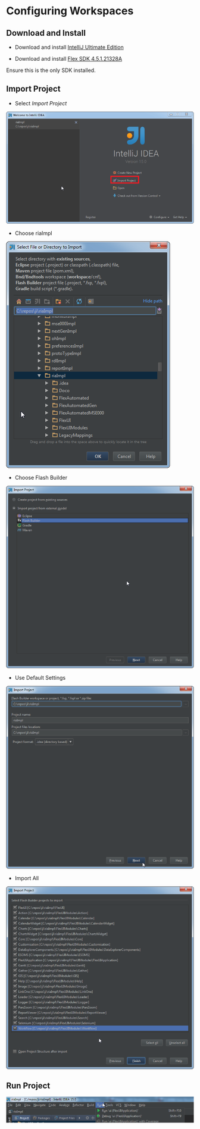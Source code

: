 # Configuring Workspaces

## Download and Install

- Download and install [IntelliJ Ultimate Edition](https://www.jetbrains.com/idea/download/)

- Download and install [Flex SDK 4.5.1.21328A](http://blogs.adobe.com/flex/files/2012/05/FlexLicense.swf?build=4.5.1.21328A&pkgtype=1)

Ensure this is the only SDK installed.

## Import Project

- Select *Import Project*

![Import Project](/imgs/import.png)

- Choose riaImpl

![Flash Builder](/imgs/riaImpl.png)

- Choose Flash Builder

![Flash Builder](/imgs/fb.png)

- Use Default Settings

![Settings](/imgs/settings.png)

- Import All

![Import All](/imgs/import-all.png)

## Run Project

![Run As](/imgs/run-as.png)
